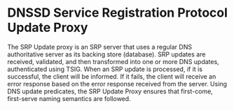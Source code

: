 # DNSSD Service Registration Protocol Update Proxy

The SRP Update proxy is an SRP server that uses a regular DNS authoritative server as its backing store (database). SRP updates are received, validated, and then transformed into one or more DNS updates, authenticated using TSIG. When an SRP update is processed, if it is successful, the client will be informed. If it fails, the client will receive an error response based on the error response received from the server. Using DNS update predicates, the SRP Update Proxy ensures that first-come, first-serve naming semantics are followed.
